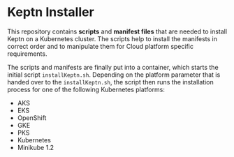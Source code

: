 # Keptn Installer

This repository contains **scripts** and **manifest files** that are needed to install Keptn on a Kubernetes cluster. The scripts help to install the manifests in correct order and to manipulate them for Cloud platform specific requirements.  

The scripts and manifests are finally put into a container, which starts the initial script `installKeptn.sh`. Depending on the platform parameter that is handed over to the `installKeptn.sh`, the script then runs the installation process for one of the following Kubernetes platforms:
* AKS
* EKS
* OpenShift
* GKE
* PKS
* Kubernetes
* Minikube 1.2
